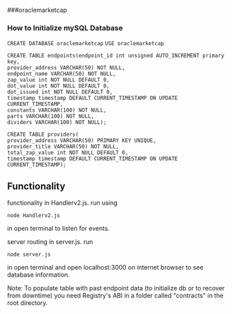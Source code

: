 ###oraclemarketcap


### How to Initialize mySQL Database 

`CREATE DATABASE oraclemarketcap`
`USE oraclemarketcap`

```
CREATE TABLE endpoints(endpoint_id int unsigned AUTO_INCREMENT primary key,
provider_address VARCHAR(50) NOT NULL,
endpoint_name VARCHAR(50) NOT NULL,
zap_value int NOT NULL DEFAULT 0,
dot_value int NOT NULL DEFAULT 0,
dot_issued int NOT NULL DEFAULT 0, 
timestamp timestamp DEFAULT CURRENT_TIMESTAMP ON UPDATE CURRENT_TIMESTAMP,
constants VARCHAR(100) NOT NULL,
parts VARCHAR(100) NOT NULL,
dividers VARCHAR(100) NOT NULL);

CREATE TABLE providers(
provider_address VARCHAR(50) PRIMARY KEY UNIQUE,
provider_title VARCHAR(50) NOT NULL,
total_zap_value int NOT NULL DEFAULT 0,
timestamp timestamp DEFAULT CURRENT_TIMESTAMP ON UPDATE CURRENT_TIMESTAMP); 
```

## Functionality

functionality in Handlerv2.js. run using

`node Handlerv2.js`

in open terminal to listen for events.

server routing in server.js. run

`node server.js`

in open terminal and open localhost:3000 on internet browser to see database information.

Note: To populate table with past endpoint data (to initialize db or to recover from downtime) you need Registry's ABI in a folder called "contracts" in the root directory. 